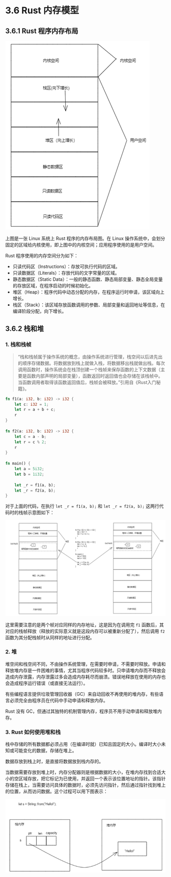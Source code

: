 # 3.6 Rust 内存模型

## 3.6.1 Rust 程序内存布局

![注释](../assets/2.png)

上图是一张 Linux 系统上 Rust 程序的内存布局图。在 Linux 操作系统中，会划分固定的区域给内核使用，即上图中的内核空间；应用程序使用的是用户空间。

Rust 程序使用的内存空间分为如下：

- 只读代码区（Instructions）：存放可执行代码的区域。
- 只读数据区（Literals）：存放代码的文字常量的区域。
- 静态数据区（Static Data）：一般的静态函数、静态局部变量、静态全局变量的存放区域，在程序启动的时候初始化。
- 堆区（Heap）：程序代码中动态分配的内存，在程序运行时申请，该区域向上增长。
- 栈区（Stack）：该区域存放函数调用的参数、局部变量和返回地址等信息，在编译阶段分配，向下增长。

## 3.6.2 栈和堆

### 1. 栈和栈帧

> “栈和栈帧属于操作系统的概念，由操作系统进行管理，栈空间以后进先出的顺序存储数据。将数据放到栈上就做入栈，将数据移出栈就做出栈。每次调用函数时，操作系统会在栈顶创建一个栈帧来保存函数的上下文数据（主要是函数内部声明的局部变量），函数返回时返回值也会存储在该栈帧中。当函数调用者取得该函数返回值后，栈帧会被释放。”引用自《Rust入门秘籍》。

```rust
fn f1(a: i32, b: i32) -> i32 {
    let c: i32 = 1;
    let r = a + b + c;
    r
}

fn f2(a: i32, b: i32) -> i32 {
    let c = a - b;
    let r = c % 2;
    r
}

fn main() {
    let a = 5i32;
    let b = 1i32;

    let _r = f1(a, b);
    let _r = f2(a, b);
}
```

对于上面的代码，在执行 `let _r = f1(a, b);` 和 `let _r = f2(a, b);` 这两行代码时的栈帧示意图如下：

![注释](../assets/3.png)

这里需要注意的是两个帧对应同样的内存地址，这是因为在调用完 `f1` 函数后，其对应的栈帧释放（释放的实际意义就是这段内存可以被重新分配了），然后调用 `f2` 函数为其分配栈帧时从同样的地址进行分配。

### 2. 堆

堆空间和栈空间不同，不由操作系统管理，在需要时申请，不需要时释放。申请和释放堆内存是一件困难的事情，尤其当程序代码较多时。只申请堆内存而不释放会造成内存泄露，内存泄露过多会造成内存耗尽而崩溃。错误地释放在使用的内存也会造成程序运行错误（或直接无法运行）。

有些编程语言提供垃圾管理回收器（GC）来自动回收不再使用的堆内存，有些语言必须完全由程序员在代码中手动申请和释放内存。

Rust 没有 GC，但通过其独特的机制管理内存，程序员不用手动申请和释放堆内存。

### 3. Rust 如何使用堆和栈

栈中存储的所有数据都必须占用（在编译时就）已知且固定的大小。编译时大小未知或可能变化的数据，存储在堆上。

数据存放到栈上时，是直接将数据放到栈内存的。

当数据需要存放到堆上时，内存分配器则是根据数据的大小，在堆内存找到合适大小的空区域存放，把它标记为已使用，并返回一个表示该位置地址的指针。该指针存储在栈上，当需要访问具体的数据时，必须先访问指针，然后通过指针找到堆上的位置，从而访问数据。这个过程可以用下图表示：

![注释](../assets/4.png)
